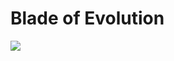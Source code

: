 # Blade of Evolution

![](https://manhwaz.com/app/manga/uploads/covers/the-blade-of-evolution-walking-alone-in-the-dungeon.png)
